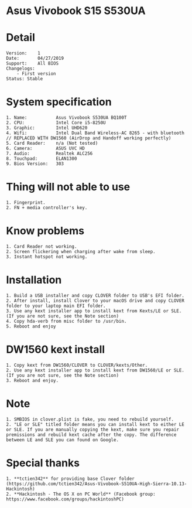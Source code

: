 # Asus Vivobook S15 S530UA

# Detail

	Version:    1
	Date:       04/27/2019
	Support:    All BIOS
	Changelogs:
		- First version
	Status: Stable

# System specification

	1. Name:           Asus Vivobook S530UA BQ100T
	2. CPU:            Intel Core i5-8250U
	3. Graphic:        Intel UHD620
	4. Wifi:           Intel Dual Band Wireless-AC 8265 - with bluetooth // REPLACED WITH DW1560 (AirDrop and Handoff working perfectly)
	5. Card Reader:    n/a (Not tested)
	6. Camera:         ASUS UVC HD
	7. Audio:          Realtek ALC256
	8. Touchpad:       ELAN1300
	9. Bios Version:   303

# Thing will not able to use

	1. Fingerprint.
	2. FN + media controller's key.

# Know problems

	1. Card Reader not working.
	2. Screen flickering when charging after wake from sleep.
	3. Instant hotspot not working.
	
# Installation
	1. Build a USB installer and copy CLOVER folder to USB's EFI folder.
	2. After install, install Clover to your macOS drive and copy CLOVER folder to your laptop main EFI folder.
	3. Use any kext installer app to install kext from Kexts/LE or SLE. (If you are not sure, see the Note section)
	4. Copy hda-verb from misc folder to /usr/bin.
	5. Reboot and enjoy
	
# DW1560 kext install
	1. Copy kext from DW1560/CLOVER to CLOVER/kexts/Other.
	2. Use any kext installer app to install kext from DW1560/LE or SLE. (If you are not sure, see the Note section)
	3. Reboot and enjoy.

# Note

	1. SMBIOS in clover.plist is fake, you need to rebuild yourself.
	2. "LE or SLE" titled folder means you can install kext to either LE or SLE. If you are manually copying the kext, make sure you repair premissions and rebuild kext cache after the copy. The difference between LE and SLE you can found on Google.
	
# Special thanks
	1. **tctien342** for providing base Clover folder (https://github.com/tctien342/Asus-Vivobook-S510UA-High-Sierra-10.13-Hackintosh)
	2. **Hackintosh - The OS X on PC World** (Facebook group: https://www.facebook.com/groups/hackintoshPC)